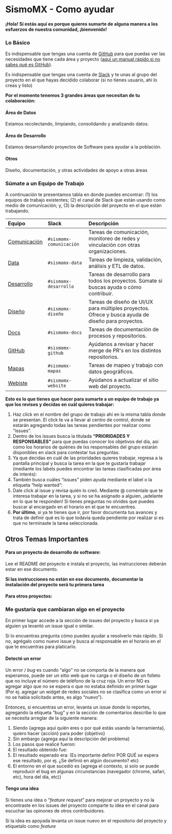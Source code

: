 # SismoMX - Como ayudar

#### ¡Hola! Sí estás aquí es porque quieres sumarte de alguna manera a los esfuerzos de nuestra comunidad, ¡bienvenidx!

### Lo Básico
Es indispensable que tengas una cuenta de [GitHub](http://github.com) para que puedas ver las necesidades que tiene cada área y proyecto ([aquí un manual rápido si no sabes qué es GitHub](https://www.youtube.com/watch?v=Hd0B_AWv_Y4)).

Es indispensable que tengas una cuenta de [Slack](http://codeandomexico.slack.com/) y te unas al grupo del proyecto en el que hayas decidido colaborar (si no tienes usuario, ahí lo creas y listo)

**Por el momento tenemos 3 grandes áreas que necesitan de tu colaboración:**


#### Área de Datos
Estamos recolectando, limpiando, consolidando y analizando datos.

#### Área de Desarrollo
Estamos desarrollando proyectos de Software para ayudar a la población.

#### Otros
Diseño, documentación, y otras actividades de apoyo a otras áreas


### Súmate a un Equipo de Trabajo

A continuación te presentamos tabla en donde puedes encontrar: (1) los equipos de trabajo existentes; (2) el canal de Slack que están usando como medio de comunicación; y, (3) la descripción del proyecto en el que están trabajando.

| Equipo | Slack | Descripción |
| :--- | :--- | :--- |
| [Comunicación](https://github.com/CodeandoMexico/terremoto-cdmx/issues?utf8=%E2%9C%93&q=is%3Aissue%20label%3Acomunicacion%20) | `#sismomx-comunicación` | Tareas de comunicación, monitoreo de redes y vinculación con otras organizaciones. |
| [Data](https://github.com/CodeandoMexico/terremoto-cdmx/issues?utf8=%E2%9C%93&q=is%3Aissue%20label%3Adata%20) | `#sismomx-data` | Tareas de limpieza, validación, análisis y ETL de datos. |
| [Desarrollo](https://github.com/CodeandoMexico/terremoto-cdmx/issues?utf8=%E2%9C%93&q=is%3Aissue%20label%3desarrollo%20) | `#sismomx-desarrollo` | Tareas de desarrollo para todos los proyectos. Súmate si buscas ayuda o cómo contribuir. |
| [Diseño](https://github.com/CodeandoMexico/terremoto-cdmx/issues?utf8=%E2%9C%93&q=is%3Aissue%20label%3Adise%C3%B1o%20) | `#sismomx-diseño` | Tareas de diseño de UI/UX para múltiples proyectos. Ofrece y busca ayuda de diseño para proyectos. |
| [Docs](https://github.com/CodeandoMexico/terremoto-cdmx/issues?utf8=%E2%9C%93&q=is%3Aissue%20label%3Adocs%20) | `#sismomx-docs` | Tareas de documentación de procesos y repositorios.  |
| [GitHub](https://github.com/CodeandoMexico/terremoto-cdmx/issues?utf8=%E2%9C%93&q=is%3Aissue%20label%3Agithub%20) | `#sismomx-github` | Ayúdanos a revisar y hacer merge de PR's en los distintos repositorios. |
| [Mapas](https://github.com/CodeandoMexico/terremoto-cdmx/issues?utf8=%E2%9C%93&q=is%3Aissue%20label%3Amapas%20) | `#sismomx-mapas` | Tareas de mapeo y trabajo con datos geográficos. |
| [Webiste](https://github.com/CodeandoMexico/terremoto-cdmx/issues?utf8=%E2%9C%93&q=is%3Aissue%20label%3Awebsite%20) | `#sismomx-website` | Ayúdanos a actualizar el sitio web del proyecto. |

**Esto es lo que tienes que hacer para sumarte a un equipo de trabajo ya que los revises y decidas en cuál quieres trabajar:**

1. Haz click en el nombre del grupo de trabajo ahí en la misma tabla donde se presentan. El click te va a llevar al centro de control, donde se estarán agregando todas las tareas pendientes por realizar como “issues”.
2. Dentro de los issues busca la titulada **“PRIORIDADES Y RESPONSABLES”** para que puedas conocer los objetivos del día, así como los horarios de quiénes de lxs responsables del grupo estarán disponibles en slack para contestar tus preguntas.
3. Ya que decidas en cuál de las prioridades quieres trabajar, regresa a la pantalla principal y busca la tarea en la que te gustaría trabajar (mediante los labels puedes encontrar las tareas clasificadas por área de interés):
4. También busca cuáles “issues” piden ayuda mediante el label o la etiqueta “help wanted”:
5. Dale click al issue y revisa quién lo creó. Mediante @ coméntale que te interesa trabajar en la tarea, y si no se ha asignado a alguien, ¡adelante en lo que te responden!  Si tienes preguntas no olvides que puedes buscar al encargadx en el horario en el que te encuentres.
6. **Por último**, si ya te tienes que ir, por favor documenta tus avances y trata de definir qué es lo que todavía queda pendiente por realizar si es que no terminaste la tarea seleccionada.

## Otros Temas Importantes

#### Para un proyecto de desarrollo de software:

Lee el README del proyecto e instala el proyecto, las instrucciones deberán estar en ese documento.

**Si las instrucciones no están en ese documento, documentar la instalación del proyecto será tu primera tarea**

#### Para otros proyectos:

### Me gustaría que cambiaran algo en el proyecto

En primer lugar accede a la sección de issues del proyecto y busca si ya alguien ya levantó un issue igual o similar.

Si lo encuentras pregunta cómo puedes ayudar a resolverlo más rápido. Si no, agrégalo como nuevo issue y busca al responsable en el horario en el que te encuentras para platicarlo.

#### Detecté un error

Un error / *bug* es cuando “algo” no se comporta de la manera que esperamos, puede ser un sitio web que no carga o el diseño de un folleto que no incluye el número de teléfono de la cruz roja. Un error NO es agregar algo que no se espera o que no estaba definido en primer lugar (Por ej. agregar un widget de redes sociales no se clasifica como un error si no se había solicitado antes, es algo “nuevo”).

Entonces, si encuentras un error, levanta un issue donde lo reportes, agregando la etiqueta “bug” y en la sección de comentarios describe lo que se necesita arreglar de la siguiente manera:

1. Siendo {agrega aquí quién eres o por qué estás usando la herramienta}, quiero hacer {acción} para poder {objetivo}
2. Sin embargo {agrega aquí la descripción del problema}
3. Los pasos que realicé fueron:
4. El resultado obtenido fue:
5. El resultado esperado era: (Es importante definir POR QUÉ se espera ese resultado, por ej.  ¿Se definió en algún documento? etc)
6. El entorno en el que sucedió es {agrega el contexto, si solo se puede reproducir el bug en algunas circunstancias (navegador (chrome, safari, etc), hora del día, etc)}


#### Tengo una idea

Si tienes una idea o “*feature request*” para mejorar un proyecto y no la encontraste en los issues del proyecto comparte tu idea en el canal para escuchar las opinones de otros contribuidores.

Si la idea es apoyada levanta un issue nuevo en el repositorio del proyecto y etiquetalo como *feature*
